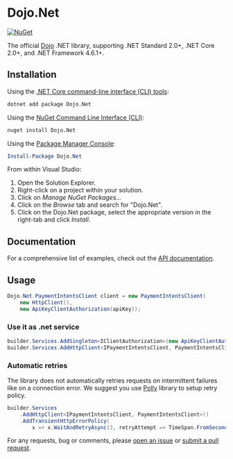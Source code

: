 # Dojo.Net


[![NuGet](https://img.shields.io/nuget/v/dojo.net.svg)](https://www.nuget.org/packages/Dojo.net/)


The official [Dojo][dojo] .NET library, supporting .NET Standard 2.0+, .NET Core 2.0+, and .NET Framework 4.6.1+.

## Installation

Using the [.NET Core command-line interface (CLI) tools][dotnet-core-cli-tools]:

```sh
dotnet add package Dojo.Net
```

Using the [NuGet Command Line Interface (CLI)][nuget-cli]:

```sh
nuget install Dojo.Net
```

Using the [Package Manager Console][package-manager-console]:

```powershell
Install-Package Dojo.Net
```

From within Visual Studio:

1. Open the Solution Explorer.
2. Right-click on a project within your solution.
3. Click on *Manage NuGet Packages...*
4. Click on the *Browse* tab and search for "Dojo.Net".
5. Click on the Dojo.Net package, select the appropriate version in the
   right-tab and click *Install*.

## Documentation

For a comprehensive list of examples, check out the [API
documentation][api-docs].

## Usage

```c#
Dojo.Net.PaymentIntentsClient client = new PaymentIntentsClient(
    new HttpClient(),
    new ApiKeyClientAuthorization(apiKey));
```

### Use it as .net service

```c#
builder.Services.AddSingleton<IClientAuthorization>(new ApiKeyClientAuthorization(apiKey));
builder.Services.AddHttpClient<IPaymentIntentsClient, PaymentIntentsClient>();
```

### Automatic retries

The library does not automatically retries requests on intermittent failures like on a
connection error. We suggest you use [Polly][polly] library to setup retry policy.

```c#
builder.Services
    .AddHttpClient<IPaymentIntentsClient, PaymentIntentsClient>()
    .AddTransientHttpErrorPolicy(
        x => x.WaitAndRetryAsync(3, retryAttempt => TimeSpan.FromSeconds(Math.Pow(3, retryAttempt))));
```

For any requests, bug or comments, please [open an issue][issues] or [submit a
pull request][pulls].

[api-docs]: https://docs.dojo.tech
[api-keys]: https://portal.dojo.tech/apikeys
[dotnet-core-cli-tools]: https://docs.microsoft.com/en-us/dotnet/core/tools/
[dotnet-format]: https://github.com/dotnet/format
[issues]: https://github.com/dojo-engineering/Dojo.Net/issues
[nuget-cli]: https://docs.microsoft.com/en-us/nuget/tools/nuget-exe-cli-reference
[package-manager-console]: https://docs.microsoft.com/en-us/nuget/tools/package-manager-console
[pulls]: https://github.com/dojo-engineering/Dojo.Net/pulls
[dojo]: https://dojo.tech
[configure-http-client]: https://docs.microsoft.com/en-us/dotnet/api/microsoft.extensions.dependencyinjection.httpclientfactoryservicecollectionextensions.addhttpclient?view=dotnet-plat-ext-6.0
[polly]: https://docs.microsoft.com/en-us/dotnet/architecture/microservices/implement-resilient-applications/implement-http-call-retries-exponential-backoff-polly
